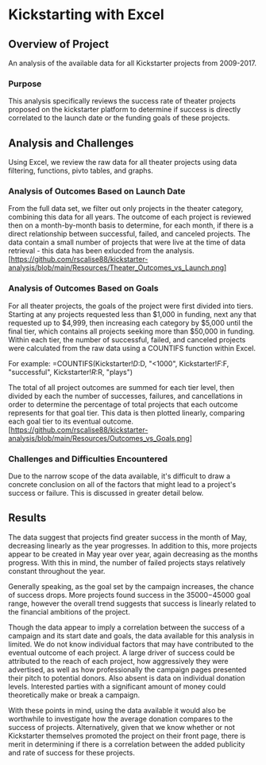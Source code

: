 # Kickstarting with Excel
## Overview of Project
An analysis of the available data for all Kickstarter projects from 2009-2017.

### Purpose
This analysis specifically reviews the success rate of theater projects proposed on the kickstarter platform to determine if success is directly correlated to the launch date or the funding goals of these projects.

## Analysis and Challenges
Using Excel, we review the raw data for all theater projects using data filtering, functions, pivto tables, and graphs.

### Analysis of Outcomes Based on Launch Date
From the full data set, we filter out only projects in the theater category, combining this data for all years.  The outcome of each project is reviewed then on a month-by-month basis to determine, for each month, if there is a direct relationship between successful, failed, and canceled projects.  The data contain a small number of projects that were live at the time of data retrieval - this data has been exlucded from the analysis.
[https://github.com/rscalise88/kickstarter-analysis/blob/main/Resources/Theater_Outcomes_vs_Launch.png]

### Analysis of Outcomes Based on Goals
For all theater projects, the goals of the project were first divided into tiers. Starting at any projects requested less than $1,000 in funding, next any that requested up to $4,999, then increasing each category by $5,000 until the final tier, which contains all projects seeking more than $50,000 in funding.  Within each tier, the number of successful, failed, and canceled projects were calculated from the raw data using a COUNTIFS function within Excel.

For example:
=COUNTIFS(Kickstarter!$D:$D, "<1000", Kickstarter!$F:$F, "successful", Kickstarter!$R:$R, "plays")

The total of all project outcomes are summed for each tier level, then divided by each the number of successes, failures, and cancellations in order to determine the percentage of total projects that each outcome represents for that goal tier.  This data is then plotted linearly, comparing each goal tier to its eventual outcome.
[https://github.com/rscalise88/kickstarter-analysis/blob/main/Resources/Outcomes_vs_Goals.png]

### Challenges and Difficulties Encountered
Due to the narrow scope of the data available, it's difficult to draw a concrete conclusion on all of the factors that might lead to a project's success or failure.  This is discussed in greater detail below.

## Results
The data suggest that projects find greater success in the month of May, decreasing linearly as the year progresses.  In addition to this, more projects appear to be created in May year over year, again decreasing as the months progress.  With this in mind, the number of failed projects stays relatively constant throughout the year.

Generally speaking, as the goal set by the campaign increases, the chance of success drops.  More projects found success in the $35000-$45000 goal range, however the overall trend suggests that success is linearly related to the financial ambitions of the project.

Though the data appear to imply a correlation between the success of a campaign and its start date and goals, the data available for this analysis in limited.  We do not know individual factors that may have contributed to the eventual outcome of each project.  A large driver of success could be attributed to the reach of each project, how aggressively they were advertised, as well as how professionally the campaign pages presented their pitch to potential donors.  Also absent is data on individual donation levels.  Interested parties with a significant amount of money could theoretically make or break a campaign.  

With these points in mind, using the data available it would also be worthwhile to investigate how the average donation compares to the success of projects. Alternatively, given that we know whether or not Kickstarter themselves promoted the project on their front page, there is merit in determining if there is a correlation between the added publicity and rate of success for these projects.
